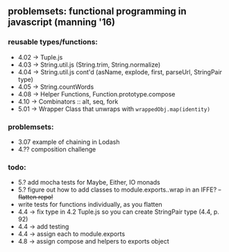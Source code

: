 ## problemsets: functional programming in javascript (manning '16)

### reusable types/functions:
- 4.02 -> Tuple.js
- 4.03 -> String.util.js (String.trim, String.normalize)
- 4.04 -> String.util.js cont'd (asName, explode, first, parseUrl, StringPair type)
- 4.05 -> String.countWords
- 4.08 -> Helper Functions, Function.prototype.compose
- 4.10 -> Combinators :: alt, seq, fork
- 5.01 -> Wrapper Class that unwraps with `wrappedObj.map(identity)`

### problemsets:
- 3.07 example of chaining in Lodash
- 4.?? composition challenge

### todo:
- 5.? add mocha tests for Maybe, Either, IO monads
- 5.? figure out how to add classes to module.exports..wrap in an IFFE?
~~- flatten repo!~~
- write tests for functions individually, as you flatten
- 4.4 -> fix type in 4.2 Tuple.js so you can create StringPair type (4.4, p. 92)
- 4.4 -> add testing
- 4.4 -> assign each to module.exports
- 4.8 -> assign compose and helpers to exports object
